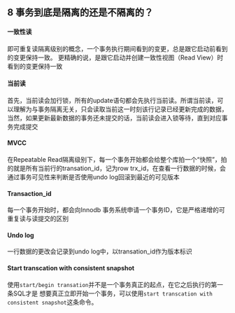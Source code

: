 ## 8 事务到底是隔离的还是不隔离的？

#### 一致性读 

即可重复读隔离级别的概念，一个事务执行期间看到的变更，总是跟它启动前看到的变更保持一致。 更精确的说，是跟它启动并创建一致性视图（Read View）时看到的变更保持一致 

#### 当前读 

首先，当前读会加行锁，所有的update语句都会先执行当前读。所谓当前读，可以理解为与事务隔离无关，只会读取当前这一时刻该行记录已经更新完成的数据，当然，如果更新最新数据的事务还未提交的话，当前读会进入锁等待，直到对应事务完成提交 

#### MVCC

在Repeatable Read隔离级别下，每一个事务开始都会给整个库拍一个“快照”，拍的就是所有当前行的transation_id，记为row trx_id，在查看一行数据的时候，会通过事务可见性来判断是否使用undo log回滚到最近的可见版本 

#### Transaction_id

每一个事务开始时，都会向Innodb 事务系统申请一个事务ID，它是严格递增的可重复读与读提交的区别 

#### Undo log

一行数据的更改会记录到undo log中，以transation_id作为版本标识 

#### Start transcation with consistent snapshot

使用`start/begin transation`并不是一个事务真正的起点，在它之后执行的第一条SQL才是 想要真正立即开始一个事务，可以使用`start transcation with consistent snapshot`这条命令。 


